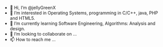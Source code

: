 - 👋 Hi, I’m @jellyGreenX
- 👀 I’m interested in Operating Systems, programming in C/C++, java, PHP and HTML5.
- 🌱 I’m currently learning Software Engineering, Algorithms: Analysis and design.
- 💞️ I’m looking to collaborate on ...
- 📫 How to reach me ...

<!---
VeloxAn/VeloxAn is a ✨ special ✨ repository because its `README.md` (this file) appears on your GitHub profile.
You can click the Preview link to take a look at your changes.
--->
